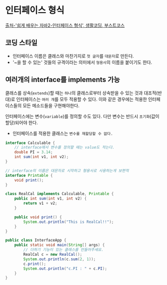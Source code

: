 # 인터페이스 형식

[출처-'쉽게 배우는 자바2-인터페이스 형식', 생활코딩, 부스트코스](https://www.boostcourse.org/cs128/lecture/264970/?isDesc=false)

## 코딩 스타일

- 인터페이스 이름은 클래스와 마찬가지로 `첫 글자`를 `대문자`로 만든다.
- '~을 할 수 있는' 것들의 규격이라는 의미에서 `형용사`의 이름을 붙이기도 한다.

## 여러개의 interface를 implements 가능

클래스를 상속(`extends`)할 때는 `하나`의 클래스로부터 상속받을 수 있는 것과 대조적(반대)로 인터페이스는 `여러 개`를 모두 적용할 수 있다. 이와 같은 경우에는 적용한 인터페이스들의 모든 메소드들을 구현해야한다.

인터페이스에는 변수(`variable`)를 정의할 수도 있다. 다만 변수는 반드시 `초기화`(값이 할당)되어야 한다.

- 인터페이스를 적용한 클래스는 `변수를 재할당할 수 없다.`

```java
interface Calculable {
	// interface에서 변수를 정의할 때는 value도 적는다.
	double PI = 3.14;
	int sum(int v1, int v2);
}

// interface의 이름은 대문자로 시작하고 형용사로 사용하는게 보편적
interface Printable {
	void print();
}

class RealCal implements Calculable, Printable {
	public int sum(int v1, int v2) {
		return v1 + v2;
	}

	public void print() {
		System.out.println("This is RealCal!!");
	}
}

public class InterfaceApp {
	public static void main(String[] args) {
		// 더하기 기능이 있는 클래스를 만들어주세요.
		RealCal c = new RealCal();
		System.out.println(c.sum(2, 1));
		c.print();
		System.out.println("c.PI : " + c.PI);
	}
}
```

